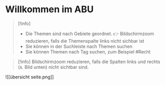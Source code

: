 # Willkommen im ABU

>[!info] 
>- Die Themen sind nach Gebiete geordnet. 👉 Bildschirmzoom reduzieren, falls die Themenspalte links nicht sichbar ist
>- Sie können in der Suchleiste nach Themen suchen
>- Sie können Themen nach Tag suchen, zum Beispiel #Recht

>[!info] 
>Bildschirmzoom reduzieren, falls die Spalten links und rechts (s. Bild unten) nicht sichtbar sind.
>
![[übersicht seite.png]]